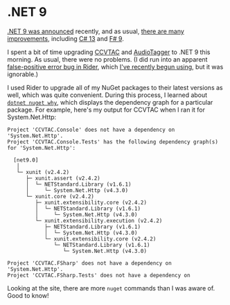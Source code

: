 # .NET 9

[.NET 9 was announced](https://devblogs.microsoft.com/dotnet/announcing-dotnet-9/) recently, and as usual, [there are many improvements](https://learn.microsoft.com/en-us/dotnet/core/whats-new/dotnet-9/overview#c-13), including [C# 13](https://learn.microsoft.com/en-us/dotnet/csharp/whats-new/csharp-13) and [F# 9](https://learn.microsoft.com/en-us/dotnet/fsharp/whats-new/fsharp-9).

I spent a bit of time upgrading [CCVTAC](https://github.com/codeconscious/ccvtac/pull/72) and [AudioTagger](https://github.com/codeconscious/audiotagger/pull/88) to .NET 9 this morning. As usual, there were no problems. (I did run into an apparent [false-positive error bug in Rider](https://youtrack.jetbrains.com/issue/RIDER-91794), which [I've recently begun using](https://codeconscious.github.io/2024/10/26/jetbrains-rider.html), but it was ignorable.)

I used Rider to upgrade all of my NuGet packages to their latest versions as well, which was quite convenient. During this process, I learned about [`dotnet nuget why`](https://learn.microsoft.com/en-us/dotnet/core/tools/dotnet-nuget-why), which displays the dependency graph for a particular package. For example, here's my output for CCVTAC when I ran it for System.Net.Http:

```
Project 'CCVTAC.Console' does not have a dependency on 'System.Net.Http'.
Project 'CCVTAC.Console.Tests' has the following dependency graph(s) for 'System.Net.Http':

  [net9.0]
   │  
   └─ xunit (v2.4.2)
      ├─ xunit.assert (v2.4.2)
      │  └─ NETStandard.Library (v1.6.1)
      │     └─ System.Net.Http (v4.3.0)
      └─ xunit.core (v2.4.2)
         ├─ xunit.extensibility.core (v2.4.2)
         │  └─ NETStandard.Library (v1.6.1)
         │     └─ System.Net.Http (v4.3.0)
         └─ xunit.extensibility.execution (v2.4.2)
            ├─ NETStandard.Library (v1.6.1)
            │  └─ System.Net.Http (v4.3.0)
            └─ xunit.extensibility.core (v2.4.2)
               └─ NETStandard.Library (v1.6.1)
                  └─ System.Net.Http (v4.3.0)

Project 'CCVTAC.FSharp' does not have a dependency on 'System.Net.Http'.
Project 'CCVTAC.FSharp.Tests' does not have a dependency on
```

Looking at the site, there are more `nuget` commands than I was aware of. Good to know!
